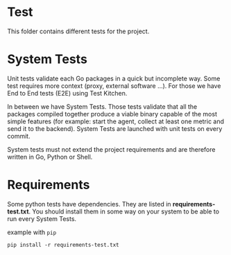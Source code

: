 Test
====

This folder contains different tests for the project.

System Tests
============

Unit tests validate each Go packages in a quick but incomplete way. Some test
requires more context (proxy, external software ...). For those we have End to
End tests (E2E) using Test Kitchen.

In between we have System Tests. Those tests validate that all the packages
compiled together produce a viable binary capable of the most simple features
(for example: start the agent, collect at least one metric and send it to the backend).
System Tests are launched with unit tests on every commit.

System tests must not extend the project requirements and are therefore written
in Go, Python or Shell.

Requirements
============

Some python tests have dependencies. They are listed in **requirements-test.txt**.
You should install them in some way on your system to be able to run every System Tests.

example with `pip`
```
pip install -r requirements-test.txt
```
